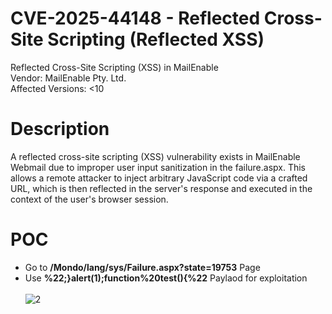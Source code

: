 # CVE-2025-44148 - Reflected Cross-Site Scripting (Reflected XSS)
Reflected Cross-Site Scripting (XSS) in MailEnable<br/>
Vendor: MailEnable Pty. Ltd.<br/>
Affected Versions: <10

# Description
A reflected cross-site scripting (XSS) vulnerability exists in MailEnable Webmail due to improper user input sanitization in the failure.aspx. This allows a remote attacker to inject arbitrary JavaScript code via a crafted URL, which is then reflected in the server's response and executed in the context of the user's browser session.

# POC
- Go to **/Mondo/lang/sys/Failure.aspx?state=19753** Page
- Use **%22;}alert(1);function%20test(){%22** Paylaod for exploitation
<br/><br/>
![2](https://github.com/user-attachments/assets/3ff590f5-a5da-4b50-b36b-0982ee2e4600)
